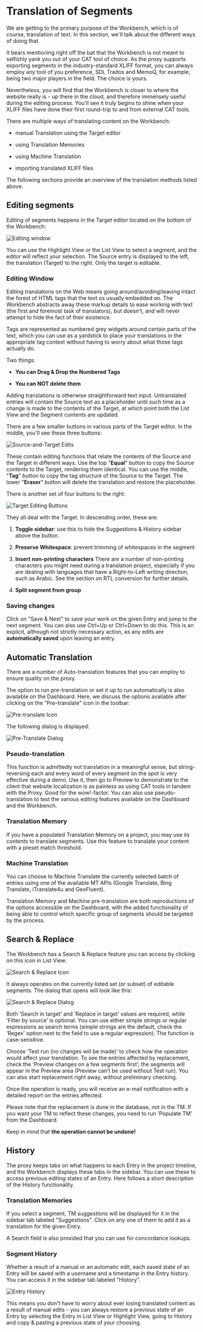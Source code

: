 # Translation of Segments

We are getting to the primary purpose of the Workbench, which is of course, translation of text. In this section, we'll talk about the different ways of doing that.

It bears mentioning right off the bat that the Workbench is not meant to selfishly yank you out of your CAT tool of choice. As the proxy supports exporting segments in the industry-standard XLIFF format, you can always employ any tool of you preference, SDL Trados and MemoQ, for example, being two major players in the field. The choice is yours.

Nevertheless, you will find that the Workbench is closer to where the website really is - up there in the cloud, and therefore immensely useful during the editing process. You'll see it truly begins to shine when your XLIFF files have done their first round-trip to and from external CAT tools.

There are multiple ways of translating content on the Workbench:

- manual Translation using the Target editor

- using Translation Memories

- using Machine Translation

- importing translated XLIFF files

The following sections provide an overview of the translation methods listed above.

## Editing segments

Editing of segments happens in the Target editor located on the bottom of the Workbench:

![Editing window](/img/workbench/target_editor.png)

You can use the Highlight View or the List View to select a segment, and the editor will reflect your selection. The Source entry is displayed to the left, the translation (Target) to the right. Only the target is editable.

### Editing Window

Editing translations on the Web means going around/avoiding/leaving intact the forest of HTML tags that the text os usually embedded on. The Workbench abstracts away these markup details to ease working with text (the first and foremost task of translators), but doesn't, and will never attempt to hide the fact of their existence.

Tags are represented as numbered grey widgets around certain parts of the text, which you can use as a yardstick to place your translations in the appropriate tag context without having to worry about what those tags actually do.

Two things:

- **You can Drag & Drop the Numbered Tags**

- **You can NOT delete them**

Adding translations is otherwise straightforward text input. Untranslated entries will contain the Source text as a placeholder until such time as a change is made to the contents of the Target, at which point both the List View and the Segment contents are updated.

There are a few smaller buttons in various parts of the Target editor. In the middle, you'll see these three buttons:

![Source-and-Target Edits](/img/workbench/st_edit_buttons.png)

These contain editing functions that relate the contents of the Source and the Target in different ways. Use the top "**Equal**" button to copy the Source contents to the Target, rendering them identical. You can use the middle, "**Tag**" button to copy the tag structure of the Source to the Target. The lower "**Eraser**" button will delete the translation and restore the placeholder.

There is another set of four buttons to the right:

![Target Editing Buttons](/img/workbench/t_edit_buttons.png)

They all deal with the Target. In descending order, these are:

1. **Toggle sidebar**: use this to hide the Suggestions & History sidebar above the button.

2. **Preserve Whitespace**: prevent trimming of whitespaces in the segment

3. **Insert non-printing characters** There are a number of non-printing characters you might need during a translation project, especially if you are dealing with languages that have a Right-to-Left writing direction, such as Arabic. See the section on RTL conversion for further details.

4. **Split segment from group**

### Saving changes

Click on "Save & Next" to save your work on the given Entry and jump to the next segment. You can also use Ctrl+Up or Ctrl+Down to do this. This is an explicit, although not strictly necessary action, as any edits are **automatically saved** upon leaving an entry.

## Automatic Translation

There are a number of Auto-translation features that you can employ to ensure quality on the proxy.

The option to run pre-translation or set it up to run automatically is also available on the Dashboard. Here, we discuss the options available after clicking on the "Pre-translate" icon in the toolbar:

![Pre-translate Icon](/img/workbench/pretranslate_icon.png)

The following dialog is displayed:

![Pre-Translate Dialog](/img/workbench/pretranslate_dialog.png)

### Pseudo-translation

This function is admittedly not translation in a meaningful sense, but string-reversing each and every word of every segment on the spot is very effective during a demo. Use it, then go to Preview to demonstrate to the client that website localization is as painless as using CAT tools in tandem with the Proxy. Good for the wow!-factor. You can also use pseudo-translation to test the various editing features available on the Dashboard and the Workbench.

### Translation Memory

If you have a populated Translation Memory on a project, you may use its contents to translate segments. Use this feature to translate your content with a preset match threshold.

### Machine Translation

You can choose to Machine Translate the currently selected batch of entries using one of the available MT APIs (Google Translate, Bing Translate, iTranslate4u and GeoFluent).

Translation Memory and Machine pre-translation are both reproductions of the options accessible on the Dashboard, with the added functionality of being able to control which specific group of segments should be targeted by the process.

## Search & Replace

The Workbench has a Search & Replace feature you can access by clicking on this icon in List View:

![Search & Replace Icon](/img/workbench/search_and_replace_icon.png)

It always operates on the currently listed set (or subset) of editable segments. The dialog that opens will look like this:

![Search & Replace Dialog](/img/workbench/search_and_replace_dialog.png)

Both ‘Search in target’ and ‘Replace in target’ values are required, while ‘Filter by source’ is optional. You can use either simple strings or regular expressions as search terms (simple strings are the default, check the ‘Regex’ option next to the field to use a regular expression). The function is case-sensitive.

Choose ‘Test run (no changes will be made)’ to check how the operation would affect your translation. To see the entries affected by replacement, check the ‘Preview changes on a few segments first’; the segments will appear in the Preview area (Preview can’t be used without Test run). You can also start replacement right away, without preliminary checking.

Once the operation is ready, you will receive an e-mail notification with a detailed report on the entries affected.

Please note that the replacement is done in the database, not in the TM. If you want your TM to reflect these changes, you need to run ‘Populate TM’ from the Dashboard.

Keep in mind that **the operation cannot be undone!**

## History

The proxy keeps tabs on what happens to each Entry in the project timeline, and the Workbench displays these tabs in the sidebar. You can use these to access previous editing states of an Entry. Here follows a short description of the History functionality.

### Translation Memories

If you select a segment, TM suggestions will be displayed for it in the sidebar tab labeled "Suggestions". Click on any one of them to add it as a translation for the given Entry.

A Search field is also provided that you can use for concordance lookups.

### Segment History

Whether a result of a manual or an automatic edit, each saved state of an Entry will be saved with a username and a timestamp in the Entry history. You can access it in the sidebar tab labeled "History".

![Entry History](/img/workbench/entry_history.png)

This means you don't have to worry about ever losing translated content as a result of manual edits - you can always restore a previous state of an Entry by selecting the Entry in List View or Highlight View, going to History and copy & pasting a previous state of your choosing.
